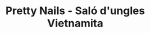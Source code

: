 ---
title: "Pretty Nails - Saló d'ungles Vietnamita"
url: /barcelona/pretty-nails-salo-dungles-vietnamita/
shop: cosméticos
---